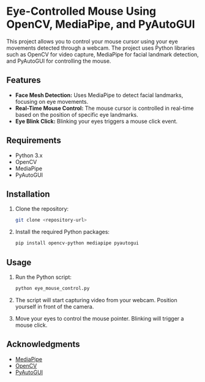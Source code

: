 # Eye-Controlled Mouse Using OpenCV, MediaPipe, and PyAutoGUI

This project allows you to control your mouse cursor using your eye movements detected through a webcam. The project uses Python libraries such as OpenCV for video capture, MediaPipe for facial landmark detection, and PyAutoGUI for controlling the mouse.

## Features

- **Face Mesh Detection:** Uses MediaPipe to detect facial landmarks, focusing on eye movements.
- **Real-Time Mouse Control:** The mouse cursor is controlled in real-time based on the position of specific eye landmarks.
- **Eye Blink Click:** Blinking your eyes triggers a mouse click event.

## Requirements

- Python 3.x
- OpenCV
- MediaPipe
- PyAutoGUI

## Installation

1. Clone the repository:
    ```bash
    git clone <repository-url>
    ```
2. Install the required Python packages:
    ```bash
    pip install opencv-python mediapipe pyautogui
    ```

## Usage
1. Run the Python script:
    ```bash
    python eye_mouse_control.py
    ```
2. The script will start capturing video from your webcam. Position yourself in front of the camera.

3. Move your eyes to control the mouse pointer. Blinking will trigger a mouse click.

## Acknowledgments

- [MediaPipe](https://github.com/google/mediapipe)
- [OpenCV](https://opencv.org/)
- [PyAutoGUI](https://pyautogui.readthedocs.io/)
